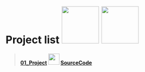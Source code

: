 # Project list <img src="https://cdn-icons-png.flaticon.com/512/1087/1087840.png" width="100px"> <img src="https://cdn-icons.flaticon.com/png/512/2348/premium/2348269.png?token=exp=1641741879~hmac=4a2419048b10bbcba5c5f2eaef41addd" width="100px">

>#### <a href="https://codewithkunal404.github.io/Our-Projects/01-project.html">01_Project</a>        <img src="https://cdn-icons-png.flaticon.com/512/1087/1087815.png" width="30px"> <a href="">SourceCode</a> 

